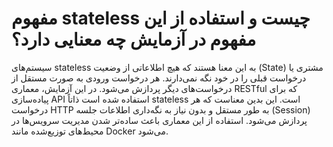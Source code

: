 # مفهوم stateless چیست و استفاده از این مفهوم در آزمایش چه معنایی دارد؟
سیستم‌های stateless به این معنا هستند که هیچ اطلاعاتی از وضعیت (State) مشتری یا درخواست قبلی را در خود نگه نمی‌دارند. هر درخواست ورودی به صورت مستقل از درخواست‌های دیگر پردازش می‌شود. 
در این آزمایش، معماری RESTful که برای پیاده‌سازی API استفاده شده است ذاتاً stateless است. این بدین معناست که هر درخواست HTTP به طور مستقل و بدون نیاز به نگه‌داری اطلاعات جلسه (Session) پردازش می‌شود. 
استفاده از این معماری باعث ساده‌تر شدن مدیریت سرویس‌ها در محیط‌های توزیع‌شده مانند Docker می‌شود.
